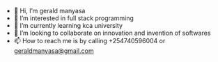 - 👋 Hi, I’m gerald manyasa
- 👀 I’m interested in full stack   programming
- 🌱 I’m currently learning kca university
- 💞️ I’m looking to collaborate on   innovation and invention of softwares
- 📫 How to reach me  is by calling +254740596004 or geraldmanyasa@gmail.com

<!---
gera9692/gera9692 is a ✨ special ✨ repository because its `README.md` (this file) appears on your GitHub profile.
You can click the Preview link to take a look at your changes.
--->
